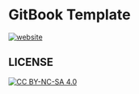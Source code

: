 # GitBook Template

[![website][website-image]][website-href]

[website-image]: https://img.shields.io/website-up-down-green-red/https/githome.io/gitbook-template/.svg
[website-href]: https://githome.io/gitbook-template/

## LICENSE

[![CC BY-NC-SA 4.0](https://licensebuttons.net/l/by-nc-sa/4.0/88x31.png)](LICENSE)
